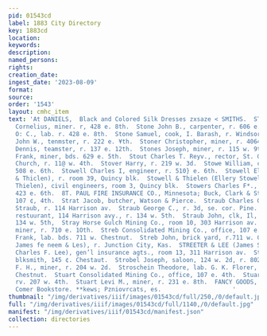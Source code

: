 ```yaml
---
pid: 01543cd
label: 1883 City Directory
key: 1883cd
location: 
keywords: 
description: 
named_persons: 
rights: 
creation_date: 
ingest_date: '2023-08-09'
format: 
source: 
order: '1543'
layout: cmhc_item
text: 'At DANIELS,  Black and Colored Silk Dresses zxsaze < SMITHS.  STO . 25 “sTu     Stone
  Cornelius, miner. r, 428 e. 8th.  Stone John B., carpenter, r. 606 e. 6th.  Stone
  O: C., lab. r. 428 e. 8th.  Stone Samuel, cook, I. Barash, r. Windsor Hotel.  Stonebraker
  John W., tenmster, r. 222 e. ¥th.  Stoner Christopher, miner, r. 4064 e. 6th.  Stoner
  Dennis, teamster, r. 137 e. 12th.  Stones Joseph, miner, r. 115 w. 9th.  Stotts
  Frank, miner, bds. 629 e. 5th.  Stout Charles T. Reyv., rector, St. George’s Episcopal
  Church, r. 11@ w. 4th.  Stover Harry, r. 219 w. 3d.  Stowe William, carpenter, r.
  508 e. 6th.  Stowell Charles I, engineer, r. 510} e. 6th.  Stowell Ellery (Stowell
  & Thiclen), r. room 39, Quincy blk.  Stowell & Thielen (Ellery Stowell and Alfred
  Thielen), civil engineers, room 3, Quincy blk.  Stowers Charles F*., miner, r. rear
  423 e. 6th.  8T. PAUL FIRE INSURANCE CO., Minnesota; Buck, Clark & Steel, agts.,
  107 ¢, 4th.  Strat Jacob, butcher, Watson & Pierce.  Straub Charles G., clk. II.
  Straub, r. 114 Harrison av.  Straub George C., r. 3d, se. cor. Pine.  Straub Henry,
  restuurant, 114 Harrison avy., r. 134 w. 5th.  Straub John, clk, Il, Straub, r,
  134 w. 5th,  Stray Horse Gulch Mining Co., room 10, 303 Harrison av.  Sureb Conrad,
  miner, r. 710 e. 1Oth.  Streb Consolidated Mining Co., office, 107 e. 4th.  Streb
  Frank, lab. bds. 711 w. Chestnut.  Streb John, brick yard, r.711 w. Chestnut.  Streeter
  James fe neem & Les), r. Junction City, Kas.  STREETER & LEE (James Streeter and
  Charles F. Lee), gen’l insurance agts., room 13, 311 Harrison av.  Strehlke Julius,
  blksmith, 145 ¢. Chestaut.  Strobel Joseph, saloon, 124 w. 2d, r. 802 w. 2d.  Strong
  F. H., miner, r. 204 w. 2d.  Stroschein Theodore, lab. G. K. Florer, vr. 200 w.
  Chestnut.  Stuart Consolidated Mining Co., office, 107 e. 4th.  Stuart J. T., policeman,
  rv. 207 w. 4th.  Stuart Levi M., miner, r. 231 e. 8th.  FANCY GOODS, STATIONERY,  The
  Comer Bookstore. **kews; Pzniovrcats, es.                    '
thumbnail: "/img/derivatives/iiif/images/01543cd/full/250,/0/default.jpg"
full: "/img/derivatives/iiif/images/01543cd/full/1140,/0/default.jpg"
manifest: "/img/derivatives/iiif/01543cd/manifest.json"
collection: directories
---
```

